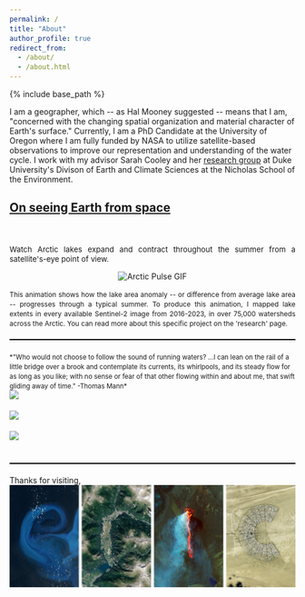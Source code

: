 ```yaml
---
permalink: /
title: "About"
author_profile: true
redirect_from: 
  - /about/
  - /about.html
---
```


{% include base_path %}

I am a geographer, which -- as Hal Mooney suggested -- means that I am, "concerned with the changing spatial organization and material character of Earth's surface."  Currently, I am a PhD Candidate at the University of Oregon where I am fully funded by NASA to utilize satellite-based observations to improve our representation and understanding of the water cycle. I work with my advisor Sarah Cooley and her [research group](https://sites.duke.edu/coollab/) at Duke University's Divison of Earth and Climate Sciences at the Nicholas School of the Environment.
<br/>
## <a href="/files/Earth-from-Space.pdf"> On seeing Earth from space</a>
<p align="justify">
  <br/><br/><span style="font-size:0.95em;">Watch Arctic lakes expand and contract throughout the summer from a satellite's-eye point of view.</span></p>
<p align="center">
<img src="/images/arcticPulse12_circle.gif" width="500" alt="Arctic Pulse GIF"><br/>
  </p>
<p align="justify"><span style="font-size:0.85em;">This animation shows how the lake area anomaly -- or difference from average lake area -- progresses through a typical summer. To produce this animation, I mapped lake extents in every available Sentinel-2 image from 2016-2023, in over 75,000 watersheds across the Arctic. You can read more about this specific project on the 'research' page.</span>
</p>

<hr style="height: 2px; background-color: black; border: none; margin: 20px 0;">
<span style="font-size:0.82em;"> *"Who would not choose to follow the sound of running waters? ...I can lean on the rail of a little bridge over a brook and contemplate its currents, its whirlpools, and its steady flow for as long as you like; with no sense or fear of that other flowing within and about me, that swift gliding away of time." -Thomas Mann* </span>
<br/>
<img src='/images/sweetCreekBanner2.jpg' > 
<br/><br/>
<img src='/images/AlaskaBasin2.jpg' > 
<br/><br/>
<img src='/images/rioFigueroabanner.jpg' > 
<br/><br/>
<hr style="height: 2px; background-color: black; border: none; margin: 20px 0;">
Thanks for visiting,<br/>
<img src="/images/Eric.png" style="display: block; margin: 0; padding: 0;">
